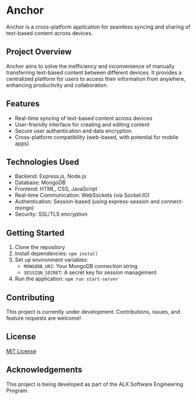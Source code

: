 # Anchor

Anchor is a cross-platform application for seamless syncing and sharing of text-based content across devices.

## Project Overview

Anchor aims to solve the inefficiency and inconvenience of manually transferring text-based content between different devices. It provides a centralized platform for users to access their information from anywhere, enhancing productivity and collaboration.

## Features

- Real-time syncing of text-based content across devices
- User-friendly interface for creating and editing content
- Secure user authentication and data encryption
- Cross-platform compatibility (web-based, with potential for mobile apps)

## Technologies Used

- Backend: Express.js, Node.js
- Database: MongoDB
- Frontend: HTML, CSS, JavaScript
- Real-time Communication: WebSockets (via Socket.IO)
- Authentication: Session-based (using express-session and connect-mongo)
- Security: SSL/TLS encryption

## Getting Started

1. Clone the repository
2. Install dependencies: `npm install`
3. Set up environment variables:
   - `MONGODB_URI`: Your MongoDB connection string
   - `SESSION_SECRET`: A secret key for session management
4. Run the application: `npm run start-server`

## Contributing

This project is currently under development. Contributions, issues, and feature requests are welcome!

## License

[MIT License](LICENSE)

## Acknowledgements

This project is being developed as part of the ALX Software Engineering Program.